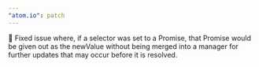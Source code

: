 ```yaml
---
"atom.io": patch
---
```


🐛 Fixed issue where, if a selector was set to a Promise, that Promise would be given out as the newValue without being merged into a manager for further updates that may occur before it is resolved.

